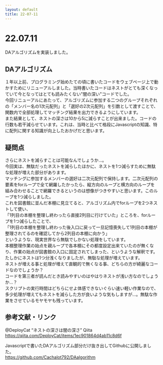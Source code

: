 ```yaml
---
layout: default
title: 22-07-11
---
```


# 22.07.11
DAアルゴリズムを実装しました。  

## DAアルゴリズム
１年以上前、プログラミング始めたての頃に書いたコードをウェブページ上で動かすためにリニューアルしました。当時書いたコードはネストがとても深くなっていて今となってはとても読みたくない"闇の深い"コードでした。  
今回リニューアルにあたって、アルゴリズムに参加する二つのグループそれぞれの「メンバー名の1次元配列」と「選好の2次元配列」を引数として渡すことで、関数内で全部処理してマッチング結果を出力できるようにしています。  
また結果として、ネストの深さは10から5に減らすことが出来ました。コードの行数も若干減らせています。これは、当時と比べて格段にJavascriptの知識、特に配列に関する知識が向上したおかげだと思います。  

## 疑問点
さらにネストを減らすことは可能なんでしょうか…。  
今回実は、無駄だったネストを減らしたほかに、ネストを1つ減らすために無駄な処理が増えた部分があります。  
マッチングに参加するメンバーの選好は二次元配列で保持します。二次元配列の要素をforループで全て網羅したかったら、縦方向のループと横方向のループを組み合わせることで網羅できるというのは想像がつきやすいと思います。このループを1つ減らしました。  
これを図書館に並んだ本棚に見立てると、アルゴリズム内でforループを2つネストして使い、  
「1列目の本棚を整理し終わったら直接2列目に行けていた」ところを、forループを1つ減らしたことで、  
「1列目の本棚を整理し終わった後入口に戻って一旦記憶喪失して1列目の本棚が整理されてるのを確認してから2列目の本棚に向かう」  
というような、現実世界なら無駄でしかない処理をしています。  
本棚整理作業の始点を親ループで各本棚にその都度設定出来ていたのが無くなり、作業の始点が図書館の入口に固定されてしまった、というような解釈です。  
たしかにネストは1つ分浅くなりましたが、無駄な処理が増えています。  
ネストが増える事と処理が増えて直観的で無くなる事、どちらの方が綺麗なコードなのでしょうか？  
コードを第三者が読んだとき読みやすいのはやはりネストが浅い方なのでしょうか…？  
スクリプトの実行時間はどちらにせよ体感できないぐらい速い軽い作業なので、多少処理が増えてもネストを減らした方が良いような気もしますが…。無駄な作業をさせているモヤモヤも残っています。  

## 参考文献・リンク
@DeployCat “ネストの深さは闇の深さ” Qiita  
https://qiita.com/DeployCat/items/1ec901864d4ab11c8d6f  


Javascriptで書いたDAアルゴリズム部分だけ抜き出してGithubに公開しました。  
https://github.com/Cachalot792/DAalgorithm  